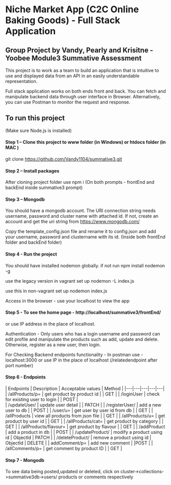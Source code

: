 # Niche Market App (C2C Online Baking Goods) - Full Stack Application
## Group Project by Vandy, Pearly and Krisitne - Yoobee Module3 Summative Assessment

This project is to work as a team to build an application that is intuitive to use and displayed data from an API in an easily understandable representation. 

Full stack application works on both ends front and back. You can fetch and manipulate backend data through user interface in Browser. Alternatively, you can use Postman to monitor the request and response.

## To run this project
(Make sure Node.js is installed)

#### Step 1 – Clone this project to www folder (in Windows) or htdocs folder (in MAC )
git clone https://github.com/Vandy1104/summative3.git


#### Step 2 – Install packages
 After cloning project folder use npm i (On both prompts - frontEnd and backEnd inside summative3 prompt)


#### Step 3 – Mongodb
You should have a mongodb account. The URI connection string needs username, password and cluster name with attached id. If not, create an account and get the uri string from https://www.mongodb.com/


Copy the template_config.json file and rename it to config.json and add your username, password and clustername with its id. (Inside both frontEnd folder and backEnd folder)


#### Step 4 - Run the project
You should have installed nodemon globally. if not run npm install nodemon -g


use the legacy version in vagrant set up
nodemon -L index.js


use this in non-vagrant set up
nodemon index.js


Access in the browser -
use your localhost to view the app

#### Step 5 - To see the home page - http://localhost/summative3/frontEnd/
or use IP address in the place of localhost.

 

Authentication -
Only users who has a login username and password can edit profile and manipulate the products such as add, update and delete. Otherwise, register as a new user, then login.

For Checking Backend endpoints functionality -
In postman use - localhost:3000 or use IP in the place of localhost (/relatedendpoint after port number)



#### Step 6 - Endpoints
|  Endpoints |  Description |  Acceptable values |  Method | 
|---|---|---|---|---|
| /allProducts/p= |  get product by product id |   |  GET | 
| /loginUser |  check for existing user to login | 	  | POST  |  
| /updateUser/ | update user detail  | 	  | PATCH  |
| /registerUser/ | add a new user to db  | 	  | POST  | 
| /user/u=   | get user by user id from db  | 	  | GET  | 
| /allProducts | view all products from json file  | 	  | GET  | 
| /allProducts/u=	 | get product by user id  | 	  | GET  | 
| /allProducts/cat=	 | get product by category  | 	  | GET  |
| /allProducts/flavour= | get product by flavour  | 	  | GET  | 
| /addProduct | add a product in db  | 	  | POST  | 
| /updateProduct/ | modify a product using id  | ObjectId  | PATCH  | 
| /deleteProduct/ | remove a product using id  | ObjectId  | DELETE  | 
| addComment/p=  |  add new comment  |   |POST   | 
| /allComments/p=	  | get comment by product ID |   | GET  | 




#### Step 7 - Mongodb
To see data being posted,updated or deleted, click on cluster->collections->summative3db->users/ products or comments respectively


